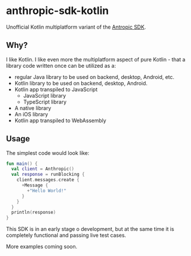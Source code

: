 # anthropic-sdk-kotlin

Unofficial Kotlin multiplatform variant of the
[Antropic SDK](https://docs.anthropic.com/en/api/client-sdks).

## Why?

I like Kotlin. I like even more the multiplatform aspect of pure Kotlin - that a library code written once
can be utilized as a:

* regular Java library to be used on backend, desktop, Android, etc.
* Kotlin library to be used on backend, desktop, Android.
* Kotlin app transpiled to JavaScript
  * JavaScript library
  * TypeScript library
* A native library
* An iOS library
* Kotlin app transpiled to WebAssembly

## Usage

The simplest code would look like:

```kotlin
fun main() {
  val client = Anthropic()
  val response = runBlocking {
    client.messages.create {
      +Message {
        +"Hello World!"
      }
    }
  }
  println(response)
}
```

This SDK is in an early stage o development, but at the same time it is completely functional and passing
live test cases.

More examples coming soon.
